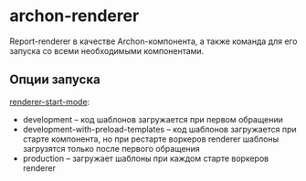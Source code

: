 # archon-renderer

Report-renderer в качестве Archon-компонента, а также команда для его запуска со всеми необходимыми компонентами.

## Опции запуска

[renderer-start-mode](https://a.yandex-team.ru/arcadia/frontend/projects/infratest/packages/archon-renderer/commands/renderer.js?rev=r9379763#L73):
* development – код шаблонов загружается при первом обращении
* development-with-preload-templates – код шаблонов загружается при старте компонента, но при рестарте воркеров renderer шаблоны загрузятся только после первого обращения
* production – загружает шаблоны при каждом старте воркеров renderer
